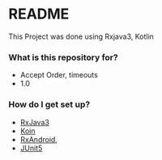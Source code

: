 # README #

This Project was done using Rxjava3, Kotlin

### What is this repository for? ###

* Accept Order, timeouts
* 1.0

### How do I get set up? ###

* [RxJava3](https://github.com/ReactiveX/RxJava)
* [Koin](https://insert-koin.io/)
* [RxAndroid](https://github.com/ReactiveX/RxAndroid), 
* [JUnit5](https://junit.org/junit5/docs/current/user-guide/)